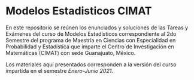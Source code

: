 # Modelos Estadisticos CIMAT
En este repositorio se reúnen los enunciados y soluciones de las Tareas y Exámenes del curso de Modelos Estadísticos
correspondiente al 2do Semestre del programa de Maestría en Ciencias con Especialidad en Probabilidad y Estadística 
que imparte el Centro de Investigación en Matemáticas (CIMAT) con sede Guanajuato, México.

Los materiales aquí presentados corresponden a la versión del curso impartida en el semestre *Enero-Junio 2021*.
